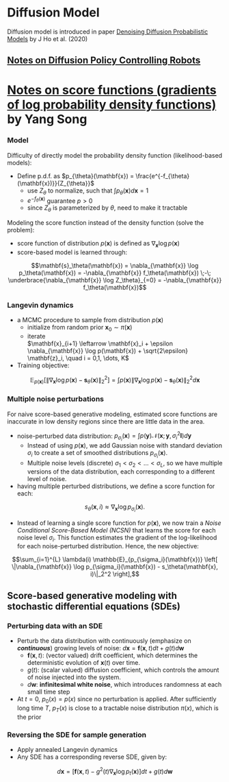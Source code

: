 # Diffusion Model
Diffusion model is introduced in paper [Denoising Diffusion Probabilistic Models](https://arxiv.org/abs/2006.11239) by J Ho et al. (2020)

## [Notes on Diffusion Policy Controlling Robots](https://www.youtube.com/watch?v=zc5NTeJbk-k&t=3s)

# [Notes on score functions (gradients of log probability density functions)](https://yang-song.net/blog/2021/score/) by Yang Song
### Model
Difficulty of directly model the probability density function (likelihood-based models):  
- Define p.d.f. as $p_{\theta}(\mathbf{x}) = \frac{e^{-f_{\theta}(\mathbf{x})}}{Z_{\theta}}$
    - use $Z_{\theta}$ to normalize, such that $\int p_{\theta}(\mathbf{x}) d\mathbf{x} = 1$
    - $e^{-f_{\theta}(\mathbf{x})}$ guarantee $p>0$  
    - since $Z_{\theta}$ is parameterized by $\theta$, need to make it tractable

Modeling the score function instead of the density function (solve the problem):
- score function of distribution $p(\mathbf{x})$ is defined as $\nabla_{\mathbf{x}} \log p(\mathbf{x})$
- score-based model is learned through:
```math
\mathbf{s}_\theta(\mathbf{x}) 
= \nabla_{\mathbf{x}} \log p_\theta(\mathbf{x})
= -\nabla_{\mathbf{x}} f_\theta(\mathbf{x}) 
   \;-\; \underbrace{\nabla_{\mathbf{x}} \log Z_\theta}_{=0}
= -\nabla_{\mathbf{x}} f_\theta(\mathbf{x})
```
### Langevin dynamics
- a MCMC procedure to sample from distribution $p(\mathbf{x})$
    - initialize from random prior $\mathbf{x}_0 \sim \pi(\mathbf{x})$
    - iterate  
    $\mathbf{x}_{i+1} \leftarrow \mathbf{x}_i + \epsilon \nabla_{\mathbf{x}} \log p(\mathbf{x}) + \sqrt{2\epsilon} \mathbf{z}_i, \quad i = 0,1, \dots, K$  
- Training objective:
```math
\mathbb{E}_{p(\mathbf{x})} \left[ \|\nabla_{\mathbf{x}} \log p(\mathbf{x}) - \mathbf{s}_\theta(\mathbf{x})\|_2^2 \right] = \int p(\mathbf{x}) \|\nabla_{\mathbf{x}} \log p(\mathbf{x}) - \mathbf{s}_\theta(\mathbf{x})\|_2^2 d\mathbf{x}
```
### Multiple noise perturbations
For naive score-based generative modeling, estimated score functions are inaccurate in low density regions since there are little data in the area.
- noise-perturbed data distribution: $p_{\sigma_i}(\mathbf{x}) = \int p(\mathbf{y}) \mathcal{N}(\mathbf{x}; \mathbf{y}, \sigma_i^2 \mathbf{I}) d\mathbf{y}$
    - Instead of using $p(\mathbf{x})$, we add Gaussian noise with standard deviation $\sigma_i$ to create a set of smoothed distributions $p_{\sigma_i}(\mathbf{x})$.
    - Multiple noise levels (discrete) $\sigma_1 < \sigma_2 < \dots < \sigma_L$, so we have multiple versions of the data distribution, each corresponding to a different level of noise.
- having multiple perturbed distributions, we define a score function for each:
```math
s_\theta(\mathbf{x}, i) \approx \nabla_{\mathbf{x}} \log p_{\sigma_i}(\mathbf{x}).
```
- Instead of learning a single score function for $p(\mathbf{x})$, we now train a *Noise Conditional Score-Based Model (NCSN)* that learns the score for each noise level $\sigma_i$. This function estimates the gradient of the log-likelihood for each noise-perturbed distribution. Hence, the new objective:
```math
\sum_{i=1}^{L} \lambda(i) \mathbb{E}_{p_{\sigma_i}(\mathbf{x})} \left[ \|\nabla_{\mathbf{x}} \log p_{\sigma_i}(\mathbf{x}) - s_\theta(\mathbf{x}, i)\|_2^2 \right],
```
## Score-based generative modeling with stochastic differential equations (SDEs)
### Perturbing data with an SDE
- Perturb the data distribution with continuously (emphasize on ***continuous***) growing levels of noise: $d\mathbf{x} = \mathbf{f}(\mathbf{x}, t) dt + g(t) d\mathbf{w}$
    - $\mathbf{f}(\mathbf{x}, t)$: (vector valued) drift coefficient, which determines the deterministic evolution of $\mathbf{x}(t)$ over time.
    - $g(t)$: (scalar valued) diffusion coefficient, which controls the amount of noise injected into the system.
    - $d\mathbf{w}$: **infinitesimal white noise**, which introduces randomness at each small time step
- At $t=0$, $p_0(x) = p(x)$ since no perturbation is applied. After sufficiently long time $T$, $p_T(x)$ is close to a tractable noise distribution $\pi(x)$, which is the prior
### Reversing the SDE for sample generation
- Apply annealed Langevin dynamics
- Any SDE has a corresponding reverse SDE, given by:
```math
d\mathbf{x} = \left[ \mathbf{f}(\mathbf{x}, t) - g^2(t) \nabla_{\mathbf{x}} \log p_t(\mathbf{x}) \right] dt + g(t) d\mathbf{w}
```